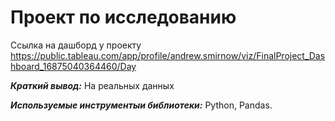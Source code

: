 # Проект по исследованию 


Ссылка на дашборд у проекту https://public.tableau.com/app/profile/andrew.smirnow/viz/FinalProject_Dashboard_16875040364460/Day

***Краткий вывод:*** На реальных данных 

***Используемые инструментыи библиотеки:*** Python, Pandas. 

 
